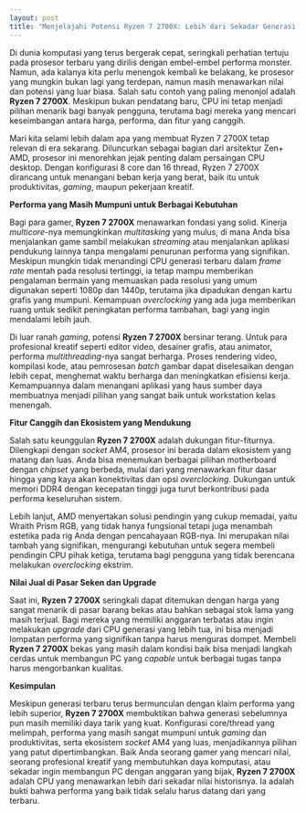 ```yaml
---
layout: post
title: "Menjelajahi Potensi Ryzen 7 2700X: Lebih dari Sekadar Generasi yang Lalu"
---
```


Di dunia komputasi yang terus bergerak cepat, seringkali perhatian tertuju pada prosesor terbaru yang dirilis dengan embel-embel performa monster. Namun, ada kalanya kita perlu menengok kembali ke belakang, ke prosesor yang mungkin bukan lagi yang terdepan, namun masih menawarkan nilai dan potensi yang luar biasa. Salah satu contoh yang paling menonjol adalah **Ryzen 7 2700X**. Meskipun bukan pendatang baru, CPU ini tetap menjadi pilihan menarik bagi banyak pengguna, terutama bagi mereka yang mencari keseimbangan antara harga, performa, dan fitur yang canggih.

Mari kita selami lebih dalam apa yang membuat Ryzen 7 2700X tetap relevan di era sekarang. Diluncurkan sebagai bagian dari arsitektur Zen+ AMD, prosesor ini menorehkan jejak penting dalam persaingan CPU desktop. Dengan konfigurasi 8 core dan 16 thread, Ryzen 7 2700X dirancang untuk menangani beban kerja yang berat, baik itu untuk produktivitas, *gaming*, maupun pekerjaan kreatif.

**Performa yang Masih Mumpuni untuk Berbagai Kebutuhan**

Bagi para gamer, **Ryzen 7 2700X** menawarkan fondasi yang solid. Kinerja *multicore*-nya memungkinkan *multitasking* yang mulus, di mana Anda bisa menjalankan game sambil melakukan *streaming* atau menjalankan aplikasi pendukung lainnya tanpa mengalami penurunan performa yang signifikan. Meskipun mungkin tidak menandingi CPU generasi terbaru dalam *frame rate* mentah pada resolusi tertinggi, ia tetap mampu memberikan pengalaman bermain yang memuaskan pada resolusi yang umum digunakan seperti 1080p dan 1440p, terutama jika dipadukan dengan kartu grafis yang mumpuni. Kemampuan *overclocking* yang ada juga memberikan ruang untuk sedikit peningkatan performa tambahan, bagi yang ingin mendalami lebih jauh.

Di luar ranah *gaming*, potensi **Ryzen 7 2700X** bersinar terang. Untuk para profesional kreatif seperti editor video, desainer grafis, atau animator, performa *multithreading*-nya sangat berharga. Proses rendering video, kompilasi kode, atau pemrosesan *batch* gambar dapat diselesaikan dengan lebih cepat, menghemat waktu berharga dan meningkatkan efisiensi kerja. Kemampuannya dalam menangani aplikasi yang haus sumber daya membuatnya menjadi pilihan yang sangat baik untuk workstation kelas menengah.

**Fitur Canggih dan Ekosistem yang Mendukung**

Salah satu keunggulan **Ryzen 7 2700X** adalah dukungan fitur-fiturnya. Dilengkapi dengan *socket* AM4, prosesor ini berada dalam ekosistem yang matang dan luas. Anda bisa menemukan berbagai pilihan motherboard dengan *chipset* yang berbeda, mulai dari yang menawarkan fitur dasar hingga yang kaya akan konektivitas dan opsi *overclocking*. Dukungan untuk memori DDR4 dengan kecepatan tinggi juga turut berkontribusi pada performa keseluruhan sistem.

Lebih lanjut, AMD menyertakan solusi pendingin yang cukup memadai, yaitu Wraith Prism RGB, yang tidak hanya fungsional tetapi juga menambah estetika pada rig Anda dengan pencahayaan RGB-nya. Ini merupakan nilai tambah yang signifikan, mengurangi kebutuhan untuk segera membeli pendingin CPU pihak ketiga, terutama bagi pengguna yang tidak berencana melakukan *overclocking* ekstrim.

**Nilai Jual di Pasar Seken dan Upgrade**

Saat ini, **Ryzen 7 2700X** seringkali dapat ditemukan dengan harga yang sangat menarik di pasar barang bekas atau bahkan sebagai stok lama yang masih terjual. Bagi mereka yang memiliki anggaran terbatas atau ingin melakukan *upgrade* dari CPU generasi yang lebih tua, ini bisa menjadi lompatan performa yang signifikan tanpa harus menguras dompet. Membeli **Ryzen 7 2700X** bekas yang masih dalam kondisi baik bisa menjadi langkah cerdas untuk membangun PC yang *capable* untuk berbagai tugas tanpa harus mengorbankan kualitas.

**Kesimpulan**

Meskipun generasi terbaru terus bermunculan dengan klaim performa yang lebih superior, **Ryzen 7 2700X** membuktikan bahwa generasi sebelumnya pun masih memiliki daya tarik yang kuat. Konfigurasi core/thread yang melimpah, performa yang masih sangat mumpuni untuk *gaming* dan produktivitas, serta ekosistem *socket* AM4 yang luas, menjadikannya pilihan yang patut dipertimbangkan. Baik Anda seorang gamer yang mencari nilai, seorang profesional kreatif yang membutuhkan daya komputasi, atau sekadar ingin membangun PC dengan anggaran yang bijak, **Ryzen 7 2700X** adalah CPU yang menawarkan lebih dari sekadar nilai historisnya. Ia adalah bukti bahwa performa yang baik tidak selalu harus datang dari yang terbaru.
